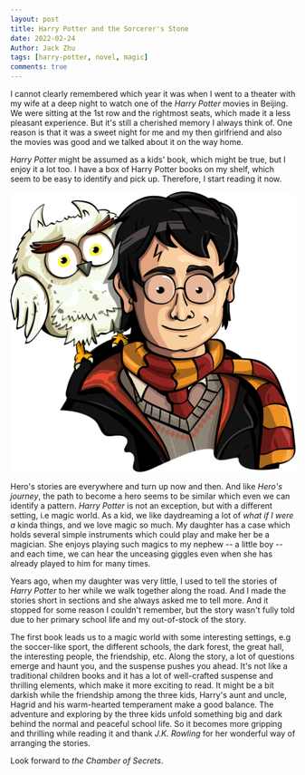 ```yaml
---
layout: post
title: Harry Potter and the Sorcerer's Stone
date: 2022-02-24
Author: Jack Zhu
tags: [harry-potter, novel, magic]
comments: true
---
```


I cannot clearly remembered which year it was when I went to a theater with my wife at a deep night to watch one of the *Harry Potter* movies in Beijing. We were sitting at the 1st row and the rightmost seats, which made it a less pleasant experience. But it's still a cherished memory I always think of. One reason is that it was a sweet night for me and my then girlfriend and also the movies was good and we talked about it on the way home.

*Harry Potter* might be assumed as a kids' book, which might be true, but I enjoy it a lot too. I have a box of Harry Potter books on my shelf, which seem to be easy to identify and pick up. Therefore, I start reading it now.

![harry](../images/harry-potter.png)

Hero's stories are everywhere and turn up now and then. And like *Hero's journey*, the path to become a hero seems to be similar which even we can identify a pattern. *Harry Potter* is not an exception, but with a different setting, i.e magic world. As a kid, we like daydreaming a lot of *what if I were a* kinda things, and we love magic so much. My daughter has a case which holds several simple instruments which could play and make her be a magician. She enjoys playing such magics to my nephew -- a little boy -- and each time, we can hear the unceasing giggles even when she has already played to him for many times.

Years ago, when my daughter was very little, I used to tell the stories of *Harry Potter* to her while we walk together along the road. And I made the stories short in sections and she always asked me to tell more. And it stopped for some reason I couldn't remember, but the story wasn't fully told due to her primary school life and my out-of-stock of the story.

The first book leads us to a magic world with some interesting settings, e.g the soccer-like sport, the different schools, the dark forest, the great hall, the interesting people, the friendship, etc. Along the story, a lot of questions emerge and haunt you, and the suspense pushes you ahead. It's not like a traditional children books and it has a lot of well-crafted suspense and thrilling elements, which make it more exciting to read. It might be a bit darkish while the friendship among the three kids, Harry's aunt and uncle, Hagrid and his warm-hearted temperament make a good balance. The adventure and exploring by the three kids unfold something big and dark behind the normal and peaceful school life. So it becomes more gripping and thrilling while reading it and thank *J.K. Rowling* for her wonderful way of arranging the stories.

Look forward to *the Chamber of Secrets*.